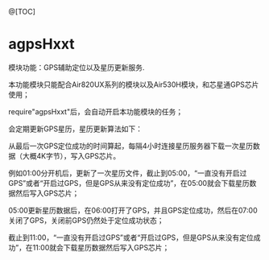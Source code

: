 
@[TOC]

# agpsHxxt

模块功能：GPS辅助定位以及星历更新服务.

本功能模块只能配合Air820UX系列的模块以及Air530H模块，和芯星通GPS芯片使用；

require"agpsHxxt"后，会自动开启本功能模块的任务；

会定期更新GPS星历，星历更新算法如下：

从最后一次GPS定位成功的时间算起，每隔4小时连接星历服务器下载一次星历数据（大概4K字节），写入GPS芯片。

例如01:00分开机后，更新了一次星历文件，截止到05:00，“一直没有开启过GPS”或者“开启过GPS，但是GPS从来没有定位成功”，在05:00就会下载星历数据然后写入GPS芯片；

05:00更新星历数据后，在06:00打开了GPS，并且GPS定位成功，然后在07:00关闭了GPS，关闭前GPS仍然处于定位成功状态；

截止到11:00，“一直没有开启过GPS”或者“开启过GPS，但是GPS从来没有定位成功”，在11:00就会下载星历数据然后写入GPS芯片；
